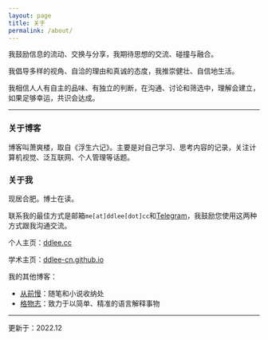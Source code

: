 ```yaml
---
layout: page
title: 关于
permalink: /about/
---
```

<!-- 
> *呦呦鹿鸣，食野之苹。*
> *我有嘉宾，鼓瑟吹笙。* -->

我鼓励信息的流动、交换与分享，我期待思想的交流、碰撞与融合。

我倡导多样的视角、自洽的理由和真诚的态度，我推崇健壮、自信地生活。

我相信人人有自主的品味、有独立的判断，在沟通、讨论和筛选中，理解会建立，如果足够幸运，共识会达成。

---

### 关于博客

博客叫萧爽楼，取自《浮生六记》。主要是对自己学习、思考内容的记录，关注计算机视觉、泛互联网、个人管理等话题。

<!-- ，您可以查看[标签云](../archives/)了解更多。 -->

<!-- 本人学历尚浅，文章中有不实和不当之处，还请批评斧正。如果您想定期获得博客文章的更新，请通过[RSS](http://feeds.feedburner.com/ddlee_blog)订阅或使用邮箱订阅[东东月报](../subscribe/)。

2019年2月14日起，本博客已通过审核并加入项目[十年之约](https://www.foreverblog.cn)。

--- -->

### 关于我

现居合肥。博士在读。

<!-- 现居上海。在为成为一流的研究者作准备。 -->

联系我的最佳方式是邮箱`me[at]ddlee[dot]cc`和[Telegram](https://t.me/ddleecn)，我鼓励您使用这两种方式跟我沟通交流。

个人主页：[ddlee.cc](https://ddlee.cc)

学术主页：[ddlee-cn.github.io](https://ddlee-cn.github.io)

我的其他博客：
<!-- - [ddlee每周分享](https://ddlee.cc/tech-weekly/about/)：每周推送我认为值得分享的信息 -->
- [从前慢](https://ddlee.home.blog)：随笔和小说收纳处
- [格物志](https://things.ddlee.cc)：致力于以简单、精准的语言解释事物

---

更新于：2022.12

<!-- 此页面版本：2018.10 -->
<!-- 其他版本：[2016.07](./ver-2016.html) -->
